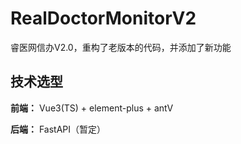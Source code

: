 # RealDoctorMonitorV2
睿医网信办V2.0，重构了老版本的代码，并添加了新功能


## 技术选型

**前端：** Vue3(TS) + element-plus + antV

**后端：** FastAPI（暂定）

